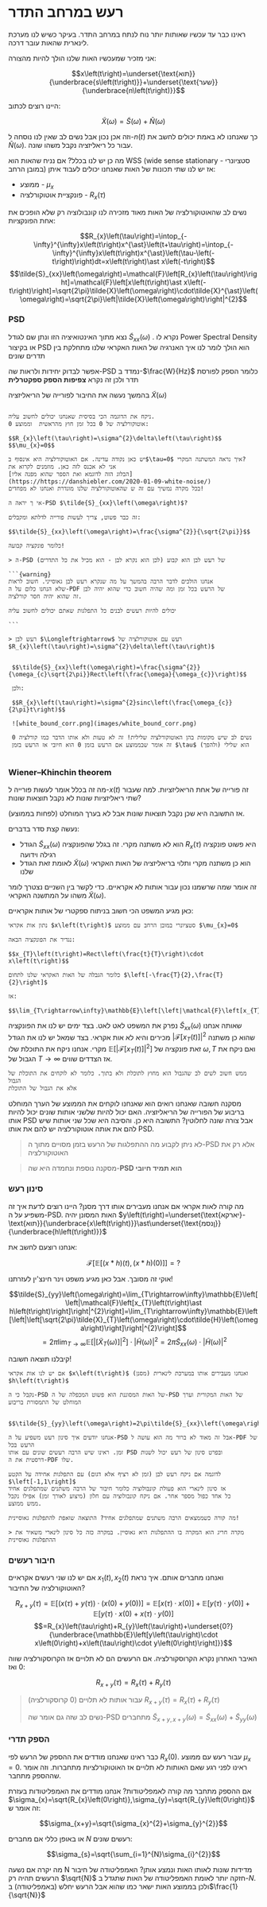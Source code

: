 # רעש במרחב התדר

ראינו כבר עד עכשיו שאותות יותר נוח לנתח במרחב התדר. בעיקר כשיש לנו
מערכת לינארית שהאות עובר דרכה.

אני מזכיר שמעכשיו האות שלנו הולך להיות מהצורה:

$$x\left(t\right)=\underset{\text{תוא}}{\underbrace{s\left(t\right)}}+\underset{\text{שער}}{\underbrace{n\left(t\right)}}$$

היינו רוצים לכתוב:

$$\tilde{X}\left(\omega\right)=\tilde{S}\left(\omega\right)+\tilde{N}\left(\omega\right)$$

וזה אכן נכון אבל נשים לב שאין לנו נוסחה ל-$n\left(t\right)$ כך שאנחנו לא באמת יכולים
לחשב את $\tilde{N}\left(\omega\right)$. עבור כל ריאליזציה נקבל משהו שונה.

מה כן יש לנו בכלל?
אם נניח שהאות הוא WSS (wide sense stationary - סטציונרי במובן הרחב)
אז יש לנו שתי תכונות של האות שאנחנו יכולים לעבוד איתן:
* ממוצע - $\mu_{x}$
* פונקציית אוטוקורלציה - $R_{x}\left(\tau\right)$

נשים לב שהאוטוקורלציה של האות מאוד מזכירה לנו קונבולוציה
רק שלא הופכים את אחת הפונקציות:

$$R_{x}\left(\tau\right)=\intop_{-\infty}^{\infty}x\left(t\right)x^{\ast}\left(t+\tau\right)=\intop_{-\infty}^{\infty}x\left(t\right)x^{\ast}\left(\tau-\left(-t\right)\right)dt=x\left(t\right)\ast x\left(-t\right)$$
$$\tilde{S}_{xx}\left(\omega\right)=\mathcal{F}\left[R_{x}\left(\tau\right)\right]=\mathcal{F}\left[x\left(t\right)\ast x\left(-t\right)\right]=\sqrt{2\pi}\tilde{X}\left(\omega\right)\cdot\tilde{X}^{\ast}\left(\omega\right)=\sqrt{2\pi}\left|\tilde{X}\left(\omega\right)\right|^{2}$$

### PSD
נצא מתוך האינטואיציה הזו ונתן שם
לגודל $\tilde{S}_{xx}\left(\omega\right)$ . נקרא לו Power Spectral Density או בקיצור PSD
הוא הולך לומר לנו איך האנרגיה של האות האקראי שלנו מתחלקת בין
תדרים שונים

אפשר לבדוק יחידות ולראות שה-PSD נמדד ב-$\frac{W}{Hz}$ כלומר הספק לפורסת תדר
ולכן זה נקרא **צפיפות הספק ספקטרלית**

בהמשך נעשה את החיבור לפורייה של הריאליזציה $\tilde{X}\left(\omega\right)$

````{dropdown} דוגמא - רעש לבן

ניקח את הדוגמה הכי בסיסית שאנחנו יכולים לחשוב עליה.
אוטוקורלציה של 0 בכל זמן חוץ מהראשית  וממוצע 0:

$$R_{x}\left(\tau\right)=\sigma^{2}\delta\left(\tau\right)$$
$$\mu_{x}=0$$

יש כאן נקודה עדינה. אם האוטוקורלציה היא אינסוף ב$\tau=0$ איך נראה המשתנה המקרי?
אני לא אכנס לזה כאן. מוזמנים לקרוא את
[הבלוג הזה לדוגמא ואת הספר שהוא מפנה אליו](https://https://danshiebler.com/2020-01-09-white-noise/)
בכל מקרה נמשיך עם זה ש שהאוטוקורלציה שלנו מוגדרת ואנחנו לא מפחדים!

אי ך יראה ה-PSD $\tilde{S}_{xx}\left(\omega\right)$?

זה כבר פשוט, צריך לעשות פורייה לדלתא ומקבלים:

$$\tilde{S}_{xx}\left(\omega\right)=\frac{\sigma^{2}}{\sqrt{2\pi}}$$

כלומר פונקציה קבועה!

> ה-PSD של רעש לבן הוא קבוע (לכן הוא נקרא לבן - הוא מכיל את כל התדרים)

```{warning}
אנחנו הולכים לדבר הרבה בהמשך על מה שנקרא רעש לבן גאוסייני. חשוב לראות
שלא הנחנו כלום על ה-PDF של הרעש בכל זמן ומה שהיה חשוב כדי שהוא יהיה לבן
זה שהוא יהיה חסר קורלציה.

יכולים להיות רעשים לבנים כל התפלגות שאתם יכולים לחשוב עליה

```

> רעש לבן $\Longleftrightarrow$ רעש עם אוטוקורלציה של $R_{x}\left(\tau\right)=\sigma^{2}\delta\left(\tau\right)$

````

```{dropdown} דוגמא - רעש לבן בעל רוחב סרט סופי
 
 $$\tilde{S}_{xx}\left(\omega\right)=\frac{\sigma^{2}}{\omega_{c}\sqrt{2\pi}}Rect\left(\frac{\omega}{\omega_{c}}\right)$$
 
 ולכן:
 
 $$R_{x}\left(\tau\right)=\sigma^{2}sinc\left(\frac{\omega_{c}}{2\pi}t\right)$$
 
 ![white_bound_corr.png](images/white_bound_corr.png)
 
 נשים לב שיש מקומות בהן האוטוקורלציה שלילית! זה לא טעות ולא אותו הדבר כמו קורלציה 0
 זה אומר שבממוצע אם הרעש בזמן 0 הוא חיובי אז הרעש בזמן $\tau$ הוא שלילי (ולהפך)
 
```

### Wiener–Khinchin theorem

מה זה בכלל אומר לעשות פורייה ל-$x\left(t\right)$
זה פורייה של אחת הריאליזציות. למה שעבור שתי ריאליזציות שונות לא נקבל תוצאות שונות?

אז התשובה היא שכן נקבל תוצאות שונות אבל לא בערך המוחלט (לפחות בממוצע).

נעשה קצת סדר בדברים:
* הגודל $\tilde{S}_{xx}\left(\omega\right)$ הוא לא משתנה מקרי. זה בגלל שהפונקציה $R_{x}\left(\tau\right)$ היא פשוט פונקציה רגילה וידועה
* לאומת זאת הגודל $\tilde{X}\left(\omega\right)$ הוא כן משתנה מקרי ותלוי בריאליזציה של האות האקראי שלנו

זה אומר שמה שרשמנו נכון עבור אותות לא אקראיים. כדי לקשר בין השניים נצטרך לומר משהו
על המתשנה האקראי $\tilde{X}\left(\omega\right)$.

כאן מגיע המשפט הכי חשוב בניתוח ספקטרי של אותות אקראיים:

```{admonition} משפט וינר חינצ'ין
נתון אות אקראי $x\left(t\right)$ סטציונרי במובן הרחב עם ממוצע $\mu_{x}=0$

נגדיר את הפונקציה הבאה:

$$x_{T}\left(t\right)=Rect\left(\frac{t}{T}\right)\cdot x\left(t\right)$$

כלומר הגבלה של האות האקראי שלנו לתחום $\left[-\frac{T}{2},\frac{T}{2}\right]$

אז:

$$\lim_{T\rightarrow\infty}\mathbb{E}\left[\left|\mathcal{F}\left[x_{T}\left(t\right)\right]\right|^{2}\right]=\tilde{S}_{xx}\left(\omega\right)$$

```

נפרק את המשפט לאט לאט. בצד ימים יש לנו את הפונקציה $\tilde{S}_{xx}\left(\omega\right)$
שאותה אנחנו מכירים והיא לא אות אקראי.
בצד שמאל יש לנו את הגודל $\left|\mathcal{F}\left[x_{T}\left(t\right)\right]\right|^{2}$
שהוא כן משתנה מקרי. אנחנו ניקח את התוכלת שלו $\mathbb{E}\left[\left|\mathcal{F}\left[x_{T}\left(t\right)\right]\right|^{2}\right]$
זאת פונקציה של $\omega,T$ ואם ניקח את הגבול של $T\rightarrow\infty$
אז הצדדים שווים.

```{warning}
ממש חשוב לשים לב שהגבול הוא מחוץ לתוכלת ולא בתוך. כלומר לא לוקחים את התוכלת של הגבול
אלא את הגבול של התוכלת
```

מסקנה חשובה שאנחנו רואים הוא שאנחנו לוקחים את הממוצע של הערך המוחלט בריבוע של
הפורייה של הריאליזציה.
האם יכול להיות שלשני אותות שונים יכול להיות אותו PSD אבל צורה שונה לחלוטין?
התשובה היא כן. והסיבה היא שכל שני אותות שיש להם את אותה אוטוקורלציה יש להם את אותו PSD.

> לא ניתן לקבוע מה ההתפלגות של הרעש בזמן מסויים מתוך ה-PSD אלא רק את האוטוקורלציה 

> מסקנה נוספת ונחמדה היא שה-**PSD הוא תמיד חיובי**

 ### סינון רעש
מה קורה לאות אקראי אם אנחנו מעבירים אותו דרך מסנן?
היינו רוצים לדעת איך זה משפיע על ה-PSD. האות המסונן יהיה $y\left(t\right)=\underset{\text{יארקא}-\text{תוא}}{\underbrace{x\left(t\right)}}\ast\underset{\text{ןנסמ}}{\underbrace{h\left(t\right)}}$

אנחנו רוצעם לחשב את:

$$\mathcal{F}\left[\mathbb{E}\left[\left(x\ast h\right)\left(t\right),\left(x\ast h\right)\left(0\right)\right]\right]=?$$

אוקי זה מסובך. אבל כאן מגיע משפט וינר חינצ'ין לעזרתנו!

$$\tilde{S}_{yy}\left(\omega\right)=\lim_{T\rightarrow\infty}\mathbb{E}\left[\left|\mathcal{F}\left[x_{T}\left(t\right)\ast h\left(t\right)\right]\right|^{2}\right]=\lim_{T\rightarrow\infty}\mathbb{E}\left[\left|\left[\sqrt{2\pi}\tilde{X}_{T}\left(\omega\right)\cdot\tilde{H}\left(\omega\right)\right]\right|^{2}\right]$$
$$=2\pi\lim_{T\rightarrow\infty}\mathbb{E}\left[\left|\left[\tilde{X}_{T}\left(\omega\right)\right]\right|^{2}\right]\cdot\left|\tilde{H}\left(\omega\right)\right|^{2}=2\pi\tilde{S}_{xx}\left(\omega\right)\cdot\left|\tilde{H}\left(\omega\right)\right|^{2}$$

קיבלנו תוצאה חשובה!

```{admonition} סינון רעש
אם יש לנו אות אקראי $x\left(t\right)$ ואנחנו מעבירים אותו במערכת לינארית (מסנן) $h\left(t\right)$

נקבל כי ה-PSD של האות המסוננת הוא פשוט המכפלה של ה-PSD של האות המקורית וערך המוחלט של התמסורת בריבוע

 $$\tilde{S}_{yy}\left(\omega\right)=2\pi\tilde{S}_{xx}\left(\omega\right)\cdot\left|\tilde{H}\left(\omega\right)\right|^{2}$$
```

```{warning}
אנחנו יודעים איך סינון רעש משפיע על ה-PSD אבל זה מאוד לא ברור מה הוא עושה ל-PDF של הרעש בכל
זמן. ראינו שיש הרבה רעשים שונים עם אותו PSD ובפרט סינון של רעש יכול לשנות
דרסטית את ה-PDF שלו.

לדוגמה אם ניקח רעש לבן (זמן לא רציף אלא דגום) עם התפלגות אחידה על הקטע $\left[-1,1\right]$
אז סינון לינארי הוא פעולת קונבולוציה כלומר חיבור של הרבה משתנים שמתפלגים אחיד
כל אחד כפול מספר אחר. אם ניקח קונבולוציה עם חלון (מיצוע לאורך זמן) אפילו נקבל
ממש ממוצע.

מה קורה כשממצאים הרבה משתנים שמתפלגים אחיד? התוצאה שואפת להתפלגות גאוסיינית!

> מקרה חריג הוא המקרה בו ההתפלגות היא גאוסיין. במקרה כזה כל סינון לינארי משאיר את ההתפלגות גאוסיינית
```

### חיבור רעשים
אם יש לנו שני רעשים אקראיים $x_{1}\left(t\right),x_{2}\left(t\right)$ ואנחנו מחברים אותם. איך נראת האוטוקורלציה של החיבור?

$$R_{x+y}\left(\tau\right)=\mathbb{E}\left[\left(x\left(\tau\right)+y\left(\tau\right)\right)\cdot\left(x\left(0\right)+y\left(0\right)\right)\right]=\mathbb{E}\left[x\left(\tau\right)\cdot x\left(0\right)\right]+\mathbb{E}\left[y\left(\tau\right)\cdot y\left(0\right)\right]+\mathbb{E}\left[y\left(\tau\right)\cdot x\left(0\right)+x\left(\tau\right)\cdot y\left(0\right)\right]$$
$$=R_{x}\left(\tau\right)+R_{y}\left(\tau\right)+\underset{0?}{\underbrace{\mathbb{E}\left[y\left(\tau\right)\cdot x\left(0\right)+x\left(\tau\right)\cdot y\left(0\right)\right]}}$$

האיבר האחרון נקרא הקרוסקורלציה. אם הרעשים הם לא תלויים אז הקרוסקורלציה שווה 0 ואז:

$$R_{x+y}\left(\tau\right)=R_{x}\left(\tau\right)+R_{y}\left(\tau\right)$$

> עבור אותות לא תלויים (0 קרוסקורלציה) $R_{x+y}\left(\tau\right)=R_{x}\left(\tau\right)+R_{y}\left(\tau\right)$
> 
> נשים לב שזה גם אומר שה-PSD מתחברים $\tilde{S}_{x+y,x+y}\left(\omega\right)=\tilde{S}_{xx}\left(\omega\right)+\tilde{S}_{yy}\left(\omega\right)$

### הספק תדרי

כבר ראינו שאנחנו מודדים את ההספק של הרעש לפי $R_{x}\left(0\right)$. עבור רעש עם ממוצע $\mu_{x}=0$.
ראינו לפני רגע שאם האותות לא תלויים אז האוטוקורלציות מתחברות. וזה אומר שההספק מתחבר.

אם ההספק מתחבר מה קורה לאמפליטודות? אנחנו מודדים את האמפליטודות
בעזרת $\sigma_{x}=\sqrt{R_{x}\left(0\right)},\sigma_{y}=\sqrt{R_{y}\left(0\right)}$
זה אומר ש:

$$\sigma_{x+y}=\sqrt{\sigma_{x}^{2}+\sigma_{y}^{2}}$$

או באופן כללי אם מחברים $N$ רעשים שונים:

$$\sigma_{s}=\sqrt{\sum_{i=1}^{N}\sigma_{i}^{2}}$$

מה יקרה אם נשעה N מדידות שונות לאותו האות ונמצע אותן?
האמפליטודה של חיבור הרעשים תהיה רק $\sqrt{N}$ חזקה יותר
לאומת האמפליטודה של האות שתגדל ב-$N$. ולכן בממוצע האות ישאר
כמו שהוא אבל הרעש יחלש (באמפליטודה) ב$\frac{1}{\sqrt{N}}$

